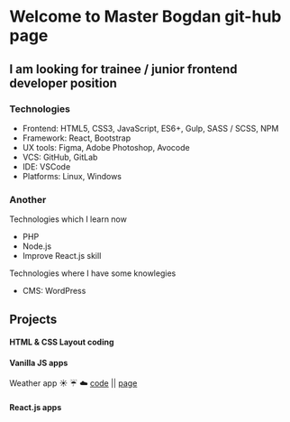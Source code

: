 Welcome to Master Bogdan git-hub page
==================

## I am looking for trainee / junior frontend developer position

### Technologies
- Frontend: HTML5, CSS3, JavaScript, ES6+, Gulp, SASS / SCSS, NPM
- Framework: React, Bootstrap
- UX tools: Figma, Adobe Photoshop, Avocode
- VCS: GitHub, GitLab
- IDE: VSCode
- Platforms: Linux, Windows

### Another 
Technologies which I learn now
- PHP
- Node.js
- Improve React.js skill

Technologies where I have some knowlegies
- CMS: WordPress

## Projects

#### HTML & CSS Layout coding

#### Vanilla JS apps
Weather app :sunny: :umbrella: :cloud:
[code](https://github.com/master-bogdan/weather-app) || [page](https://master-bogdan.github.io/weather-app/)


#### React.js apps
